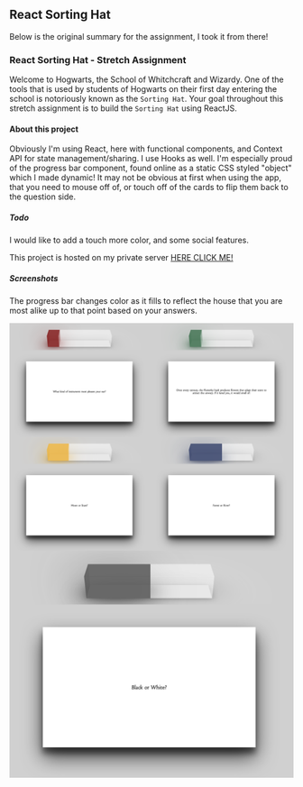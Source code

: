 ## React Sorting Hat

Below is the original summary for the assignment, I took it from there!

### React Sorting Hat - Stretch Assignment

Welcome to Hogwarts, the School of Whitchcraft and Wizardy. One of the tools that is used by students of Hogwarts on their first day entering the school is notoriously known as the `Sorting Hat`. Your goal throughout this stretch assignment is to build the `Sorting Hat` using ReactJS.

#### About this project

Obviously I'm using React, here with functional components, and Context API for state management/sharing. 
I use Hooks as well.
I'm especially proud of the progress bar component, found online as a static CSS styled "object" which I made dynamic!
It may not be obvious at first when using the app, that you need to mouse off of, or touch off of the cards to flip them back to the question side.

##### Todo
I would like to add a touch more color, and some social features.

This project is hosted on my private server [HERE CLICK ME!](https://potter.danielmattox.com)

##### Screenshots
The progress bar changes color as it fills to reflect the house that you are most alike up to that point based on your answers.
<div><img src="media/1.png" align="left" style="width: 50%" /><img src="media/2.png" align="right" style="width: 50%" /></div>
<div><img src="media/3.png" align="left" style="width: 50%" /><img src="media/4.png" align="right" style="width: 50%" /></div>
<div><img src="media/tie.png" align="center" style="width: 100%" />
